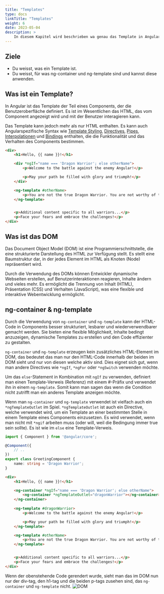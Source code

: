 ```yaml
---
title: "Templates"
type: docs
linkTitle: "Templates"
weight: 6
date: 2023-05-04
description: >
    In diesem Kapitel wird beschrieben wa genau das Template in Angular ist.
---
```

## Ziele
* Du weisst, was ein Template ist.
* Du weisst, für was ng-container und ng-template sind und kannst diese anwenden.

## Was ist ein Template?
In Angular ist das Template der Teil eines Components, der die Benutzeroberfläche definiert. Es ist im Wesentlichen das HTML, das vom Component angezeigt wird und mit der Benutzer interagieren kann.

Das Template kann jedoch mehr als nur HTML enthalten. Es kann auch Angularspezifische Syntax wie [Template Styling](../03_5_ts_stylesheet#template-styling), [Directives](../03_7_ts_directives), [Pipes](../04_2_ts_pipes), [Interpolationen](../04_1_ts_data_binding#interpolation) und [Bindings](../04_1_ts_data_binding) enthalten, die die Funktionalität und das Verhalten des Components bestimmen.

```html
<div>
    <h1>Hello, {{ name }}!</h1>

    <div *ngIf="name === 'Dragon Warrior'; else otherName">
        <p>Welcome to the battle against the enemy Angular!</p>

        <p>May your path be filled with glory and triumph!</p>
    </div>

    <ng-template #otherName>
        <p>You are not the true Dragon Warrior. You are not worthy of this battle.</p>
    </ng-template>


    <p>Additional content specific to all warriors...</p>
    <p>Face your fears and embrace the challenges!</p>
</div>
```

## Was ist das DOM
Das Document Object Model (DOM) ist eine Programmierschnittstelle, die eine strukturierte Darstellung des HTML zur Verfügung stellt. Es stellt eine Baumstruktur dar, in der jedes Element im HTML als Knoten (Node) repräsentiert wird.

Durch die Verwendung des DOMs können Entwickler dynamische Webseiten erstellen, auf Benutzerinteraktionen reagieren, Inhalte ändern und vieles mehr. Es ermöglicht die Trennung von Inhalt (HTML), Präsentation (CSS) und Verhalten (JavaScript), was eine flexible und interaktive Webentwicklung ermöglicht.


## ng-container &  ng-template
Durch die Verwendung von `ng-container` und `ng-template` kann der HTML-Code in Components besser strukturiert, lesbarer und wiederverwendbarer gemacht werden. Sie bieten eine flexible Möglichkeit, Inhalte bedingt anzuzeigen, dynamische Templates zu erstellen und den Code effizienter zu gestalten.

`ng-container` und `ng-template` erzeugen kein zusätzliches HTML-Element im DOM, das bedeutet das man nur den HTML-Code innerhalb der beiden im DOM sieht und nur von diesen welche aktiv sind.
Dies eignet sich gut, wenn man andere Directives wie `*ngIf`, `*ngFor` oder `*ngSwitch` verwenden möchte.

Um das `else`-Statement in Kombination mit `ngIf` zu verwenden, definiert man einen Template-Verweis (Referenz) mit einem #-Präfix und verwendet ihn in einem `ng-template`. Somit kann man sagen das wenn die Condition nicht zutrifft man ein anderes Template anzeigen möchte.

Wenn man `ng-container` und `ng-template` verwendet ist vielfach auch ein `*ngTemplateOutlet` im Spiel. `*ngTemplateOutlet` ist auch ein Directive, welche verwendet wird, um ein Template an einer bestimmten Stelle in einem Template eines Components einzusetzen. Es wird verwendet, wenn man nicht mit `*ngif` arbeiten muss (oder will, weil die Bedingung immer true sein sollte). Es ist wie im `else` eine Template-Verweis.


```typescript
import { Component } from '@angular/core';

@Component({
    // ..
})
export class GreetingComponent {
    name: string = 'Dragon Warrior';
}
```
```html
<div>
    <h1>Hello, {{ name }}!</h1>

    <ng-container *ngIf="name === 'Dragon Warrior'; else otherName">
        <ng-container *ngTemplateOutlet="dragonWarrior"></ng-container>
    </ng-container>
    
    <ng-template #dragonWarrior>
        <p>Welcome to the battle against the enemy Angular!</p>

        <p>May your path be filled with glory and triumph!</p>
    </ng-template>

    <ng-template #otherName>
        <p>You are not the true Dragon Warrior. You are not worthy of this battle.</p>
    </ng-template>


    <p>Additional content specific to all warriors...</p>
    <p>Face your fears and embrace the challenges!</p>
</div>
```
Wenn der obenstehende Code gerendert wurde, sieht man das im DOM nun nur der div-tag, den h1-tag und die beiden p-tags zusehen sind, das `ng-container` und `ng-template` nicht.
![DOM](../images/template-dom.png) 
